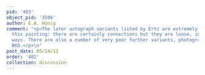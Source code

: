 ```yaml
---
pid: '483'
object_pid: '3506'
author: E.A. Honig
comment: "<p>The later autograph variants listed by Ertz are extremely different from
  this painting: there are certainly connections but they are loose, in interesting
  ways. There are also a number of very poor further variants, photographs at the
  RKD.</p>\n"
post_date: 05/14/12
order: '482'
collection: discussion
---
```

